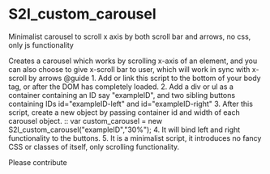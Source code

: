 # S2l_custom_carousel
Minimalist carousel to scroll x axis by both scroll bar and arrows, no css, only js functionality

Creates a carousel which works by scrolling x-axis of an element,
  and you can also choose to give x-scroll bar to user,
  which will work in sync with x-scroll by arrows
@guide
	1. Add or link this script to the bottom of your body tag, or after the DOM has
	   completely loaded.
  2. Add a div or ul as a container containing an ID say "exampleID",
     and two sibling buttons containing IDs id="exampleID-left" and id="exampleID-right"
	3. After this script, create a new object by passing container id and width of each carousel object.
	:: var custom_carousel = new S2l_custom_carousel("exampleID","30%");
  4. It will bind left and right functionality to the buttons.
  5. It is a minimalist script, it introduces no fancy CSS or classes of itself, only scrolling functionality.
  
  Please contribute
